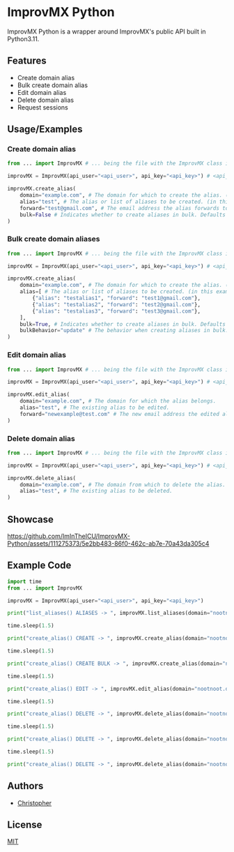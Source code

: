 # ImprovMX Python

ImprovMX Python is a wrapper around ImprovMX's public API built in Python3.11.

## Features

- Create domain alias
- Bulk create domain alias
- Edit domain alias
- Delete domain alias
- Request sessions
  
## Usage/Examples

### Create domain alias
```python
from ... import ImprovMX # ... being the file with the ImprovMX class in it.

improvMX = ImprovMX(api_user="<api_user>", api_key="<api_key>") # <api_user> being the api user (default: api) # <api_key> being the api key (get one: https://app.improvmx.com/api)

improvMX.create_alias(
    domain="example.com", # The domain for which to create the alias. (must be added at https://app.improvmx.com/)
    alias="test", # The alias or list of aliases to be created. (in this example we're added a single alias)
    forward="test@gmail.com", # The email address the alias forwards to.
    bulk=False # Indicates whether to create aliases in bulk. Defaults to False.
)
```

### Bulk create domain aliases
```python
from ... import ImprovMX # ... being the file with the ImprovMX class in it.

improvMX = ImprovMX(api_user="<api_user>", api_key="<api_key>") # <api_user> being the api user (default: api) # <api_key> being the api key (get one: https://app.improvmx.com/api)

improvMX.create_alias(
    domain="example.com", # The domain for which to create the alias. (must be added at https://app.improvmx.com/)
    alias=[ # The alias or list of aliases to be created. (in this example we're added a single alias)
        {"alias": "testalias1", "forward": "test1@gmail.com"}, 
        {"alias": "testalias2", "forward": "test2@gmail.com"},
        {"alias": "testalias3", "forward": "test3@gmail.com"},
    ],
    bulk=True, # Indicates whether to create aliases in bulk. Defaults to False.
    bulkBehavior="update" # The behavior when creating aliases in bulk. Can be "add" or "update". Defaults to None.
)
```

### Edit domain alias
```python
from ... import ImprovMX # ... being the file with the ImprovMX class in it.

improvMX = ImprovMX(api_user="<api_user>", api_key="<api_key>") # <api_user> being the api user (default: api) # <api_key> being the api key (get one: https://app.improvmx.com/api)

improvMX.edit_alias(
    domain="example.com", # The domain for which the alias belongs.
    alias="test", # The existing alias to be edited.
    forward="newexample@test.com" # The new email address the edited alias forwards to.
)
```

### Delete domain alias
```python
from ... import ImprovMX # ... being the file with the ImprovMX class in it.

improvMX = ImprovMX(api_user="<api_user>", api_key="<api_key>") # <api_user> being the api user (default: api) # <api_key> being the api key (get one: https://app.improvmx.com/api)

improvMX.delete_alias(
    domain="example.com", # The domain from which to delete the alias.
    alias="test", # The existing alias to be deleted.
)
```
## Showcase

https://github.com/ImInTheICU/ImprovMX-Python/assets/111275373/5e2bb483-86f0-462c-ab7e-70a43da305c4

## Example Code

```python
import time
from ... import ImprovMX

improvMX = ImprovMX(api_user="<api_user>", api_key="<api_key>")

print("list_aliases() ALIASES -> ", improvMX.list_aliases(domain="nootnoot.dev"))

time.sleep(1.5)

print("create_alias() CREATE -> ", improvMX.create_alias(domain="nootnoot.dev", alias="test", forward="new_api_user@proton.me", bulk=False))

time.sleep(1.5)

print("create_alias() CREATE BULK -> ", improvMX.create_alias(domain="nootnoot.dev", alias=[{"alias": "bulktest1", "forward": "new_api_user@proton.me"}, {"alias": "bulktest2", "forward": "new_api_user@proton.me"}], forward="new_api_user@proton.me", bulk=True, bulkBehavior="update"))

time.sleep(1.5)

print("create_alias() EDIT -> ", improvMX.edit_alias(domain="nootnoot.dev", alias="test", forward="newer_api_user@proton.me"))

time.sleep(1.5)

print("create_alias() DELETE -> ", improvMX.delete_alias(domain="nootnoot.dev", alias="test"))

time.sleep(1.5)

print("create_alias() DELETE -> ", improvMX.delete_alias(domain="nootnoot.dev", alias="bulktest1"))

time.sleep(1.5)

print("create_alias() DELETE -> ", improvMX.delete_alias(domain="nootnoot.dev", alias="bulktest2"))
```


## Authors

- [Christopher](https://www.github.com/ImInTheICU)


## License

[MIT](https://choosealicense.com/licenses/mit/)

